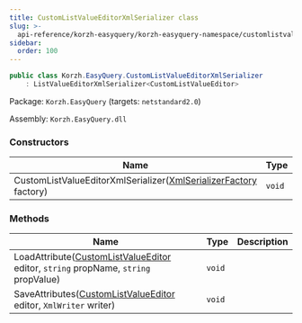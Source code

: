 ```yaml
---
title: CustomListValueEditorXmlSerializer class
slug: >-
  api-reference/korzh-easyquery/korzh-easyquery-namespace/customlistvalueeditorxmlserializer-class
sidebar:
  order: 100
---
```


```csharp
public class Korzh.EasyQuery.CustomListValueEditorXmlSerializer
    : ListValueEditorXmlSerializer<CustomListValueEditor>

```
Package: `Korzh.EasyQuery` (targets: `netstandard2.0`)

Assembly: `Korzh.EasyQuery.dll`

### Constructors

| Name | Type | Description | 
| --- | --- | --- | 
| CustomListValueEditorXmlSerializer([XmlSerializerFactory](/easyquery/docs/api-reference/korzh-easyquery/korzh-easyquery-namespace/xmlserializerfactory-class) factory) | `void` |  | 


### Methods

| Name | Type | Description | 
| --- | --- | --- | 
| LoadAttribute([CustomListValueEditor](/easyquery/docs/api-reference/easydata-core/easydata-namespace/customlistvalueeditor-class) editor, `string` propName, `string` propValue) | `void` |  | 
| SaveAttributes([CustomListValueEditor](/easyquery/docs/api-reference/easydata-core/easydata-namespace/customlistvalueeditor-class) editor, `XmlWriter` writer) | `void` |  |
